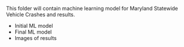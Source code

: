 This folder will contain machine learning model for Maryland Statewide Vehicle Crashes and results.
- Initial ML model
- Final ML model
- Images of results
